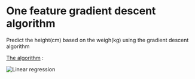 # One feature gradient descent algorithm
Predict the height(cm) based on the weigh(kg) using the gradient descent algorithm

[The algorithm](https://www.youtube.com/watch?v=F6GSRDoB-Cg&t=63s) : 

![Linear regression](https://i.stack.imgur.com/89edQ.png")
